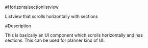 #Horizontalsectionlistview

Listview that scrolls horizontally with sections

#Description

This is basically an UI component which scrolls horizontally and has sections. This can be used for planner kind of UI.



